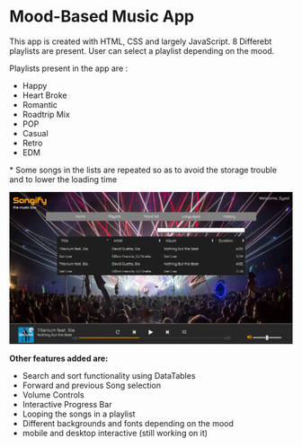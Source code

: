 <h1>Mood-Based Music App</h1>
<p>This app is created with HTML, CSS and largely JavaScript. 8 Differebt playlists are present. User can select a playlist depending on the mood.
</p>Playlists present in the app are :
  <ul>
  <li>Happy</li><li>Heart Broke</li><li>Romantic</li><li>Roadtrip Mix</li><li>POP</li><li>Casual</li><li>Retro</li><li>EDM</li>
  </ul>
 <p>* Some songs in the lists are repeated so as to avoid the storage trouble and to lower the loading time</p>
 <img src="Img/Capture.gif" width="800px">
 <p><b>Other features added are:</b>
  <ul>
  <li>Search and sort functionality using DataTables</li>
  <li>Forward and previous Song selection</li>
  <li>Volume Controls</li>
  <li>Interactive Progress Bar</li>
  <li>Looping the songs in a playlist</li>
  <li>Different backgrounds and fonts depending on the mood</li>
  <li>mobile and desktop interactive (still working on it)</li>
  </ul>
 </p>
